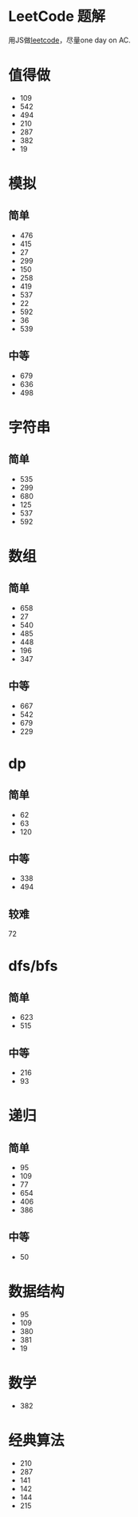 # LeetCode 题解

用JS做[leetcode](https://leetcode.com)，尽量one day on AC.

# 值得做
* 109
* 542
* 494
* 210
* 287
* 382
* 19

# 模拟 
## 简单
* 476
* 415
* 27
* 299
* 150
* 258
* 419
* 537
* 22
* 592 
* 36
* 539
## 中等
* 679
* 636
* 498

# 字符串
## 简单
* 535 
* 299
* 680
* 125
* 537
* 592


# 数组 
## 简单
* 658
* 27
* 540
* 485
* 448
* 196
* 347

## 中等

* 667
* 542
* 679
* 229

# dp
## 简单

* 62
* 63
* 120

## 中等

* 338
* 494

## 较难
72

# dfs/bfs
## 简单
* 623
* 515

## 中等
* 216
* 93

# 递归
## 简单
* 95
* 109
* 77
* 654
* 406
* 386

## 中等
* 50

# 数据结构
* 95
* 109
* 380
* 381
* 19

# 数学
* 382

# 经典算法
* 210
* 287
* 141
* 142
* 144 
* 215
